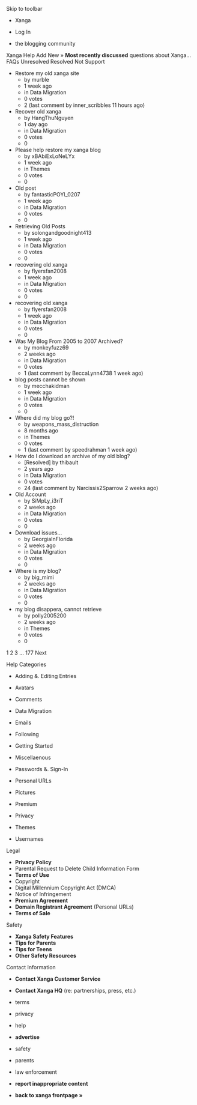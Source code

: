 Skip to toolbar

*   Xanga

*   Log In

*   the blogging community

Xanga Help Add New » **Most recently discussed** questions about Xanga… FAQs Unresolved Resolved Not Support

*   Restore my old xanga site
    *   by murble
    *   1 week ago
    *   in Data Migration
    *   0 votes
    *   2 (last comment by inner\_scribbles 11 hours ago)
*   Recover old xanga
    *   by HangThuNguyen
    *   1 day ago
    *   in Data Migration
    *   0 votes
    *   0
*   Please help restore my xanga blog
    *   by xBAbiExLoNeLYx
    *   1 week ago
    *   in Themes
    *   0 votes
    *   0
*   Old post
    *   by fantasticPOYI\_0207
    *   1 week ago
    *   in Data Migration
    *   0 votes
    *   0
*   Retrieving Old Posts
    *   by solongandgoodnight413
    *   1 week ago
    *   in Data Migration
    *   0 votes
    *   0
*   recovering old xanga
    *   by flyersfan2008
    *   1 week ago
    *   in Data Migration
    *   0 votes
    *   0
*   recovering old xanga
    *   by flyersfan2008
    *   1 week ago
    *   in Data Migration
    *   0 votes
    *   0
*   Was My Blog From 2005 to 2007 Archived?
    *   by monkeyfuzz69
    *   2 weeks ago
    *   in Data Migration
    *   0 votes
    *   1 (last comment by BeccaLynn4738 1 week ago)
*   blog posts cannot be shown
    *   by mecchakidman
    *   1 week ago
    *   in Data Migration
    *   0 votes
    *   0
*   Where did my blog go?!
    *   by weapons\_mass\_distruction
    *   8 months ago
    *   in Themes
    *   0 votes
    *   1 (last comment by speedrahman 1 week ago)
*   How do I download an archive of my old blog?
    *   \[Resolved\] by thibault
    *   2 years ago
    *   in Data Migration
    *   0 votes
    *   24 (last comment by Narcissis2Sparrow 2 weeks ago)
*   Old Account
    *   by SiMpLy\_i3riT
    *   2 weeks ago
    *   in Data Migration
    *   0 votes
    *   0
*   Download issues...
    *   by GeorgiaInFlorida
    *   2 weeks ago
    *   in Data Migration
    *   0 votes
    *   0
*   Where is my blog?
    *   by big\_mimi
    *   2 weeks ago
    *   in Data Migration
    *   0 votes
    *   0
*   my blog disappera, cannot retrieve
    *   by polly2005200
    *   2 weeks ago
    *   in Themes
    *   0 votes
    *   0

1 2 3 ... 177 Next

Help Categories

*   Adding &. Editing Entries
*   Avatars
*   Comments
*   Data Migration
*   Emails
*   Following
*   Getting Started
*   Miscellaenous

*   Passwords &. Sign-In
*   Personal URLs
*   Pictures
*   Premium
*   Privacy
*   Themes
*   Usernames

Legal

*   **Privacy Policy**
*   Parental Request to Delete Child Information Form
*   **Terms of Use**
*   Copyright
*   Digital Millennium Copyright Act (DMCA)
*   Notice of Infringement
*   **Premium Agreement**
*   **Domain Registrant Agreement** (Personal URLs)
*   **Terms of Sale**

Safety

*   **Xanga Safety Features**
*   **Tips for Parents**
*   **Tips for Teens**
*   **Other Safety Resources**

Contact Information

*   **Contact Xanga Customer Service**
*   **Contact Xanga HQ** (re: partnerships, press, etc.)

*   terms
*   privacy
*   help
*   **advertise**

*   safety
*   parents
*   law enforcement
*   **report inappropriate content**

*   **back to xanga frontpage »**